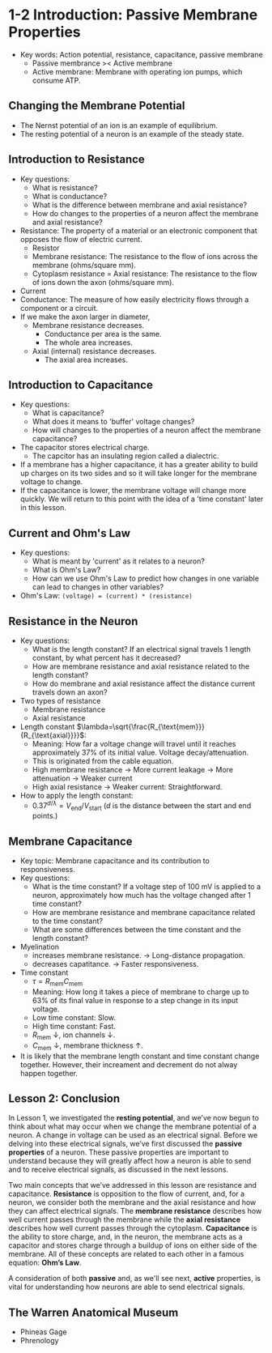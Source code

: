 # 1-2 Introduction: Passive Membrane Properties

- Key words: Action potential, resistance, capacitance, passive membrane
  - Passive membrance >< Active membrane
  - Active membrane: Membrane with operating ion pumps, which consume ATP.

## Changing the Membrane Potential

- The Nernst potential of an ion is an example of equilibrium.
- The resting potential of a neuron is an example of the steady state.

## Introduction to Resistance

- Key questions:
  - What is resistance?
  - What is conductance?
  - What is the difference between membrane and axial resistance?
  - How do changes to the properties of a neuron affect the membrane and axial resistance?
- Resistance: The property of a material or an electronic component that opposes the flow of electric current.
  - Resistor
  - Membrane resistance: The resistance to the flow of ions across the membrane (ohms/square mm).
  - Cytoplasm resistance = Axial resistance: The resistance to the flow of ions down the axon (ohms/square mm).
- Current
- Conductance: The measure of how easily electricity flows through a component or a circuit.
- If we make the axon larger in diameter,
  - Membrane resistance decreases.
    - Conductance per area is the same.
    - The whole area increases.
  - Axial (internal) resistance decreases.
    - The axial area increases.

## Introduction to Capacitance

- Key questions:
  - What is capacitance?
  - What does it means to 'buffer' voltage changes?
  - How will changes to the properties of a neuron affect the membrane capacitance?
- The capacitor stores electrical charge.
  - The capcitor has an insulating region called a dialectric.
- If a membrane has a higher capacitance, it has a greater ability to build up charges on its two sides and so it will take longer for the membrane voltage to change.
- If the capacitance is lower, the membrane voltage will change more quickly. We will return to this point with the idea of a 'time constant' later in this lesson.

## Current and Ohm's Law

- Key questions:
  - What is meant by 'current' as it relates to a neuron?
  - What is Ohm's Law?
  - How can we use Ohm's Law to predict how changes in one variable can lead to changes in other variables?
- Ohm's Law: `(voltage) = (current) * (resistance)`

## Resistance in the Neuron

- Key questions:
  - What is the length constant? If an electrical signal travels 1 length constant, by what percent has it decreased?
  - How are membrane resistance and axial resistance related to the length constant?
  - How do membrane and axial resistance affect the distance current travels down an axon?
- Two types of resistance
  - Membrane resistance
  - Axial resistance
- Length constant $`\lambda=\sqrt{\frac{R_{\text{mem}}}{R_{\text{axial}}}}`$: 
  - Meaning: How far a voltage change will travel until it reaches approximately 37% of its initial value. Voltage decay/attenuation. 
  - This is originated from the cable equation.
  - High membrane resistance -> More current leakage -> More attenuation -> Weaker current
  - High axial resistance -> Weaker current: Straightforward.
- How to apply the length constant:
  - $`0.37^{d/\lambda} = V_{\text{end}}/V_{\text{start}}`$ ($d$ is the distance between the start and end points.)

## Membrane Capacitance

- Key topic: Membrane capacitance and its contribution to responsiveness.
- Key questions:
  - What is the time constant? If a voltage step of 100 mV is applied to a neuron, approximately how much has the voltage changed after 1 time constant?
  - How are membrane resistance and membrane capacitance related to the time constant?
  - What are some differences between the time constant and the length constant?
- Myelination
  - increases membrane resistance. -> Long-distance propagation.
  - decreases capatitance. -> Faster responsiveness.
- Time constant
  - $`\tau = R_{\text{mem}} C_{\text{mem}}`$
  - Meaning: How long it takes a piece of membrane to charge up to 63% of its final value in response to a step change in its input voltage.
  - Low time constant: Slow.
  - High time constant: Fast.
  - $R_{\text{mem}}$ $\downarrow$, ion channels $\downarrow$.
  - $C_{\text{mem}}$ $\downarrow$, membrane thickness $\uparrow$.
- It is likely that the membrane length constant and time constant change together. However, their increament and decrement do not alway happen together.

## Lesson 2: Conclusion

In Lesson 1, we investigated the **resting potential**, and we’ve now begun to think about what may occur when we change the membrane potential of a neuron. A change in voltage can be used as an electrical signal. Before we delving into these electrical signals, we’ve first discussed the **passive properties** of a neuron. These passive properties are important to understand because they will greatly affect how a neuron is able to send and to receive electrical signals, as discussed in the next lessons.

Two main concepts that we’ve addressed in this lesson are resistance and capacitance. **Resistance** is opposition to the flow of current, and, for a neuron, we consider both the membrane and the axial resistance and how they can affect electrical signals. The **membrane resistance** describes how well current passes through the membrane while the **axial resistance** describes how well current passes through the cytoplasm. **Capacitance** is the ability to store charge, and, in the neuron, the membrane acts as a capacitor and stores charge through a buildup of ions on either side of the membrane. All of these concepts are related to each other in a famous equation: **Ohm’s Law**.

A consideration of both **passive** and, as we'll see next, **active** properties, is vital for understanding how neurons are able to send electrical signals.

## The Warren Anatomical Museum

- Phineas Gage
- Phrenology